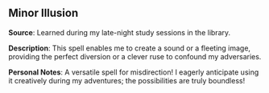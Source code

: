 ## Minor Illusion
**Source**: Learned during my late-night study sessions in the library.

**Description**: This spell enables me to create a sound or a fleeting image, providing the perfect diversion or a clever ruse to confound my adversaries.

**Personal Notes**: A versatile spell for misdirection! I eagerly anticipate using it creatively during my adventures; the possibilities are truly boundless!
